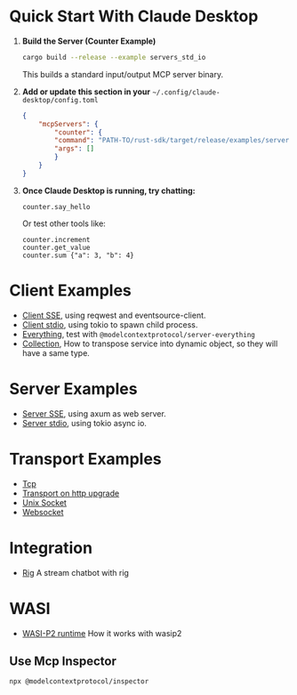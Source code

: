 # Quick Start With Claude Desktop

1. **Build the Server (Counter Example)**
    ```sh
    cargo build --release --example servers_std_io
    ```
    This builds a standard input/output MCP server binary.

2. **Add or update this section in your** `~/.config/claude-desktop/config.toml`
    ```json
    {
        "mcpServers": {
            "counter": {
            "command": "PATH-TO/rust-sdk/target/release/examples/servers_std_io.exe",
            "args": []
            }
        }
    }
    ```

3. **Once Claude Desktop is running, try chatting:**
    ```text
    counter.say_hello
    ```
    Or test other tools like:
    ```text
    counter.increment
    counter.get_value
    counter.sum {"a": 3, "b": 4}
    ```

# Client Examples

- [Client SSE](clients/src/sse.rs), using reqwest and eventsource-client.
- [Client stdio](clients/src/std_io.rs), using tokio to spawn child process.
- [Everything](clients/src/everything_stdio.rs), test with `@modelcontextprotocol/server-everything`
- [Collection](clients/src/collection.rs), How to transpose service into dynamic object, so they will have a same type.

# Server Examples

- [Server SSE](servers/src/axum.rs), using axum as web server.
- [Server stdio](servers/src/std_io.rs), using tokio async io.

# Transport Examples

- [Tcp](transport/src/tcp.rs)
- [Transport on http upgrade](transport/src/http_upgrade.rs)
- [Unix Socket](transport/src/unix_socket.rs)
- [Websocket](transport/src/websocket.rs)

# Integration

- [Rig](examples/rig-integration) A stream chatbot with rig

# WASI

- [WASI-P2 runtime](wasi) How it works with wasip2

## Use Mcp Inspector

```sh
npx @modelcontextprotocol/inspector
```
